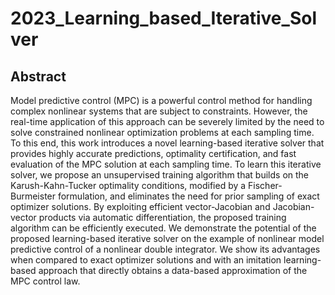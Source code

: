 # 2023_Learning_based_Iterative_Solver

## Abstract
Model predictive control (MPC) is a powerful control method for handling complex nonlinear systems that are subject to constraints.
However, the real-time application of this approach can be severely limited by the need to solve constrained nonlinear optimization problems at each sampling time.
To this end, this work introduces a novel learning-based iterative solver that provides highly accurate predictions, optimality certification, and fast evaluation of the MPC solution at each sampling time. 
To learn this iterative solver, we propose an unsupervised training algorithm that builds on the Karush-Kahn-Tucker optimality conditions, modified by a Fischer-Burmeister formulation, and eliminates the need for prior sampling of exact optimizer solutions.
By exploiting efficient vector-Jacobian and Jacobian-vector products via automatic differentiation, the proposed training algorithm can be efficiently executed.
We demonstrate the potential of the proposed learning-based iterative solver on the example of nonlinear model predictive control of a nonlinear double integrator. We show its advantages when compared to exact optimizer solutions and with an imitation learning-based approach that directly obtains a data-based approximation of the MPC control law.
